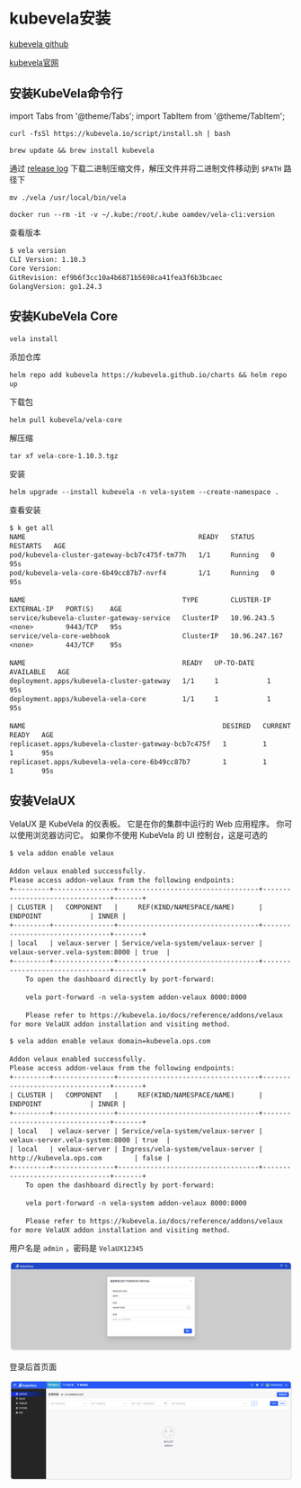 # kubevela安装

[kubevela github](https://github.com/kubevela/kubevela)

[kubevela官网](https://kubevela.io/)



## 安装KubeVela命令行

import Tabs from '@theme/Tabs';
import TabItem from '@theme/TabItem';

<Tabs>
  <TabItem value="脚本" label="脚本" default>

```shell
curl -fsSl https://kubevela.io/script/install.sh | bash
```

  </TabItem>
  <TabItem value="homebrew" label="homebrew">

```shell
brew update && brew install kubevela
```

</TabItem>
  <TabItem value="二进制" label="二进制">

通过 [release log](https://github.com/kubevela/kubevela/releases) 下载二进制压缩文件，解压文件并将二进制文件移动到 `$PATH` 路径下

```shell
mv ./vela /usr/local/bin/vela
```

  </TabItem>

  <TabItem value="dcoker" label="docker">

```shell
docker run --rm -it -v ~/.kube:/root/.kube oamdev/vela-cli:version
```

  </TabItem>

</Tabs>



查看版本

```shell
$ vela version     
CLI Version: 1.10.3
Core Version: 
GitRevision: ef9b6f3cc10a4b6871b5698ca41fea3f6b3bcaec
GolangVersion: go1.24.3
```



## 安装KubeVela Core

<Tabs>
  <TabItem value="default" label="default" default>

```shell
vela install
```

  </TabItem>
  <TabItem value="helm" label="helm">

添加仓库

```shell
helm repo add kubevela https://kubevela.github.io/charts && helm repo up
```



下载包

```shell
helm pull kubevela/vela-core
```

  

解压缩

```
tar xf vela-core-1.10.3.tgz 
```



安装

```shell
helm upgrade --install kubevela -n vela-system --create-namespace .
```

</TabItem>
</Tabs>



查看安装

```shell
$ k get all
NAME                                           READY   STATUS    RESTARTS   AGE
pod/kubevela-cluster-gateway-bcb7c475f-tm77h   1/1     Running   0          95s
pod/kubevela-vela-core-6b49cc87b7-nvrf4        1/1     Running   0          95s

NAME                                       TYPE        CLUSTER-IP      EXTERNAL-IP   PORT(S)    AGE
service/kubevela-cluster-gateway-service   ClusterIP   10.96.243.5     <none>        9443/TCP   95s
service/vela-core-webhook                  ClusterIP   10.96.247.167   <none>        443/TCP    95s

NAME                                       READY   UP-TO-DATE   AVAILABLE   AGE
deployment.apps/kubevela-cluster-gateway   1/1     1            1           95s
deployment.apps/kubevela-vela-core         1/1     1            1           95s

NAME                                                 DESIRED   CURRENT   READY   AGE
replicaset.apps/kubevela-cluster-gateway-bcb7c475f   1         1         1       95s
replicaset.apps/kubevela-vela-core-6b49cc87b7        1         1         1       95s
```





## 安装VelaUX

VelaUX 是 KubeVela 的仪表板。 它是在你的集群中运行的 Web 应用程序。 你可以使用浏览器访问它。 如果你不使用 KubeVela 的 UI 控制台，这是可选的



```shell
$ vela addon enable velaux

Addon velaux enabled successfully.
Please access addon-velaux from the following endpoints:
+---------+---------------+-----------------------------------+--------------------------------+-------+
| CLUSTER |   COMPONENT   |     REF(KIND/NAMESPACE/NAME)      |            ENDPOINT            | INNER |
+---------+---------------+-----------------------------------+--------------------------------+-------+
| local   | velaux-server | Service/vela-system/velaux-server | velaux-server.vela-system:8000 | true  |
+---------+---------------+-----------------------------------+--------------------------------+-------+
    To open the dashboard directly by port-forward:

    vela port-forward -n vela-system addon-velaux 8000:8000

    Please refer to https://kubevela.io/docs/reference/addons/velaux for more VelaUX addon installation and visiting method.
```







```shell
$ vela addon enable velaux domain=kubevela.ops.com

Addon velaux enabled successfully.
Please access addon-velaux from the following endpoints:
+---------+---------------+-----------------------------------+--------------------------------+-------+
| CLUSTER |   COMPONENT   |     REF(KIND/NAMESPACE/NAME)      |            ENDPOINT            | INNER |
+---------+---------------+-----------------------------------+--------------------------------+-------+
| local   | velaux-server | Service/vela-system/velaux-server | velaux-server.vela-system:8000 | true  |
| local   | velaux-server | Ingress/vela-system/velaux-server | http://kubevela.ops.com        | false |
+---------+---------------+-----------------------------------+--------------------------------+-------+
    To open the dashboard directly by port-forward:

    vela port-forward -n vela-system addon-velaux 8000:8000

    Please refer to https://kubevela.io/docs/reference/addons/velaux for more VelaUX addon installation and visiting method.
```





用户名是 `admin` ，密码是 `VelaUX12345`

![iShot_2025-05-29_16.44.29](https://raw.githubusercontent.com/pptfz/picgo-images/master/img/iShot_2025-05-29_16.44.29.png)



登录后首页面

![iShot_2025-05-29_16.45.22](https://raw.githubusercontent.com/pptfz/picgo-images/master/img/iShot_2025-05-29_16.45.22.png)
